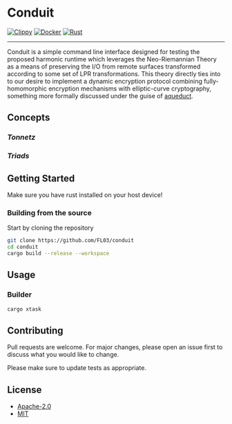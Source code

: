 # Conduit

[![Clippy](https://github.com/FL03/conduit/actions/workflows/clippy.yml/badge.svg)](https://github.com/FL03/conduit/actions/workflows/clippy.yml)
[![Docker](https://github.com/FL03/conduit/actions/workflows/docker.yml/badge.svg)](https://github.com/FL03/conduit/actions/workflows/docker.yml)
[![Rust](https://github.com/FL03/conduit/actions/workflows/rust.yml/badge.svg)](https://github.com/FL03/conduit/actions/workflows/rust.yml)

***

Conduit is a simple command line interface designed for testing the proposed harmonic runtime which leverages the Neo-Riemannian Theory as a means of preserving the I/O from remote surfaces transformed according to some set of LPR transformations. This theory directly ties into to our desire to implement a dynamic encryption protocol combining fully-homomorphic encryption mechanisms with elliptic-curve cryptography, something more formally discussed under the guise of [aqueduct](https://github.com/scattered-systems/aqueduct).

## Concepts

### _Tonnetz_

### _Triads_

## Getting Started

Make sure you have rust installed on your host device!

### Building from the source

Start by cloning the repository

```bash
git clone https://github.com/FL03/conduit
cd conduit
cargo build --release --workspace
```

## Usage

### Builder

```rust
cargo xtask
```

## Contributing

Pull requests are welcome. For major changes, please open an issue first
to discuss what you would like to change.

Please make sure to update tests as appropriate.

## License

* [Apache-2.0](https://choosealicense.com/licenses/apache-2.0/)
* [MIT](https://choosealicense.com/licenses/mit/)

